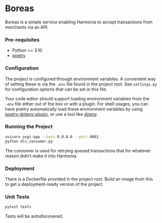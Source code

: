 # Boreas
Boreas is a simple service enabling Harmonia to accept transactions from merchants via an API.

### Pre-requisites
* Python >= 3.10
* [poetry](https://python-poetry.org/docs/master/) 

### Configuration
The project is configured through environment variables. A convenient way
of setting these is via the `.env` file found in the project root. See `settings.py` for
configuration options that can be set in this file.

Your code editor should support loading environment variables from the `.env`
file either out of the box or with a plugin. For shell usages, you can have poetry
automatically load these environment variables by using
[poetry-dotenv-plugin](https://github.com/mpeteuil/poetry-dotenv-plugin), or
use a tool like [direnv](https://direnv.net/).

### Running the Project
```bash
uvicorn asgi:app --host 0.0.0.0 --port 8001
python dlx_consumer.py
```

The consumer is used for retrying queued transactions that for whatever reason didn't make it into Harmonia.

### Deployment
There is a Dockerfile provided in the project root. Build an image from this to
get a deployment-ready version of the project.

### Unit Tests
```bash
pytest tests
```
Tests will be autodiscovered.